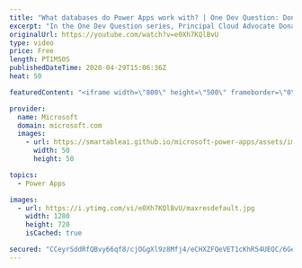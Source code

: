```yaml
---
title: "What databases do Power Apps work with? | One Dev Question: Dona Sarkar"
excerpt: "In the One Dev Question series, Principal Cloud Advocate Dona Sarkar explains how she uses Power Apps and why.   For more information, visit: https://docs.microsoft.com/powerapps/developer/common-data-service/overview/?WT.mc_id=onedevquestion-c9-donasa    Try Azure for free: https://aka.ms/TryAzure7"
originalUrl: https://youtube.com/watch?v=e0Xh7KQlBvU
type: video
price: Free
length: PT1M50S
publishedDateTime: 2020-04-29T15:06:36Z
heat: 50

featuredContent: "<iframe width=\"800\" height=\"500\" frameborder=\"0\" src=\"https://www.youtube.com/embed/e0Xh7KQlBvU\" allow=\"accelerometer; autoplay; encrypted-media; gyroscope; picture-in-picture\" allowfullscreen></iframe>"

provider:
  name: Microsoft
  domain: microsoft.com
  images:
    - url: https://smartableai.github.io/microsoft-power-apps/assets/images/organizations/microsoft.com-50x50.jpg
      width: 50
      height: 50

topics:
  - Power Apps

images:
  - url: https://i.ytimg.com/vi/e0Xh7KQlBvU/maxresdefault.jpg
    width: 1280
    height: 720
    isCached: true

secured: "CCeyrSddRfQBvy66qf8/cjOGgXl9z8Mfj4/eCHXZFQeVET1cKhR54UEQC/6GeSbjh0rbDtCQ6za6VtAar5B0v8LHqjigbb6UYJfkZdgk+BIL2RsqaL74IA2EmV6pGVO/qkWn4aYX0rHoYjPW/InIcdAoKHbompbsnO+CxaxTXUSks4tuF0MgBMqDoiHzHUGaegsKzN1p67Vy4t6u02MGnXt8EaBg06ndTEMqa9MGEINId7A9hu31BsJYERM1nJcSBW+cHutxtu3qIFWnalwBQsdFLlaNxcgbE/7exHH1RutKb3pBIotiG8U9tU647n1zxKSkWxBGuLVBCjapqIeEaZ/Uti5A5vaZidwTZaOGirpY2LEu5w+OfQgoLwfE+uSOi35FEdb+vH5FWB5MmBvkgZ8wzNMBfzJq7aryirCFj2U=;yOHfwkDiWAQmJTSK93gstA=="
---
```


